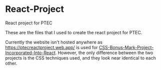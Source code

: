 # React-Project
React project for PTEC 

These are the files that I used to create the react project for PTEC.

Currently the website isn't hosted anywhere as https://ptecreactproject.web.app/ is used for [CSS-Bonus-Mark-Project-Incorporated-Into-React](https://github.com/Nazarchamp/CSS-Bonus-Mark-Project-Incorporated-Into-React). However, the only difference between the two projects is the CSS techniques used, and they look near identical to each other.
